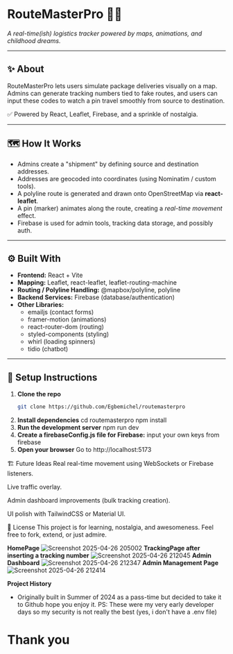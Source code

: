 # RouteMasterPro 🚚📍
*A real-time(ish) logistics tracker powered by maps, animations, and childhood dreams.*

---

## ✨ About
RouteMasterPro lets users simulate package deliveries visually on a map.  
Admins can generate tracking numbers tied to fake routes, and users can input these codes to watch a pin travel smoothly from source to destination.

✅ Powered by React, Leaflet, Firebase, and a sprinkle of nostalgia.

---

## 🗺 How It Works
- Admins create a "shipment" by defining source and destination addresses.
- Addresses are geocoded into coordinates (using Nominatim / custom tools).
- A polyline route is generated and drawn onto OpenStreetMap via **react-leaflet**.
- A pin (marker) animates along the route, creating a *real-time movement* effect.
- Firebase is used for admin tools, tracking data storage, and possibly auth.

---

## ⚙️ Built With
- **Frontend:** React + Vite
- **Mapping:** Leaflet, react-leaflet, leaflet-routing-machine
- **Routing / Polyline Handling:** @mapbox/polyline, polyline
- **Backend Services:** Firebase (database/authentication)
- **Other Libraries:** 
  - emailjs (contact forms)
  - framer-motion (animations)
  - react-router-dom (routing)
  - styled-components (styling)
  - whirl (loading spinners)
  - tidio (chatbot)

---

## 🚀 Setup Instructions

1. **Clone the repo**
   ```bash
   git clone https://github.com/Egbemichel/routemasterpro
2. **Install dependencies**
     cd routemasterpro
     npm install
3. **Run the development server**
   npm run dev
4. **Create a firebaseConfig.js file for Firebase:**
   input your own keys from firebase
5. **Open your browser**
   Go to http://localhost:5173




🏗 Future Ideas
Real real-time movement using WebSockets or Firebase listeners.

Live traffic overlay.

Admin dashboard improvements (bulk tracking creation).

UI polish with TailwindCSS or Material UI.

📜 License
This project is for learning, nostalgia, and awesomeness.
Feel free to fork, extend, or just admire.

**HomePage**
![Screenshot 2025-04-26 205002](https://github.com/user-attachments/assets/4e70ec03-8f2f-45b4-8d88-7b79d5907d20)
**TrackingPage after inserting a tracking number**
![Screenshot 2025-04-26 212045](https://github.com/user-attachments/assets/e7172569-329c-43f4-8094-893a03523232)
**Admin Dashboard**
![Screenshot 2025-04-26 212347](https://github.com/user-attachments/assets/56ecce9e-c418-4c6e-8b25-0e9ee2abf783)
**Admin Management Page**
![Screenshot 2025-04-26 212414](https://github.com/user-attachments/assets/e0abe3ae-5802-4156-8c92-9a44b218e757)

**Project History**
 - Originally built in Summer of 2024 as a pass-time but decided to take it to Github hope you enjoy it.
PS: These were my very early developer days so my security is not really the best (yes, i don't have a .env file)
# Thank you

